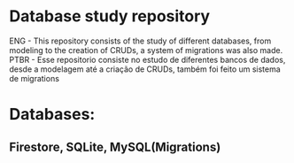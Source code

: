 # Database study repository
ENG - This repository consists of the study of different databases, from modeling to the creation of CRUDs, a system of migrations was also made.</br>
PTBR - Esse repositorio consiste no estudo de diferentes bancos de dados, desde a modelagem até a criação de CRUDs, também foi feito um sistema de migrations

<h1>Databases: </h1>
<h2>Firestore, SQLite, MySQL(Migrations)</h2>
